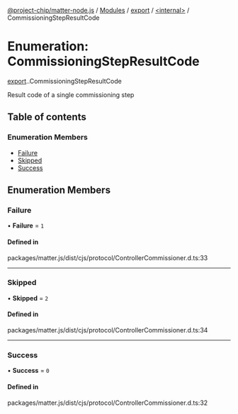 [@project-chip/matter-node.js](../README.md) / [Modules](../modules.md) / [export](../modules/export.md) / [<internal\>](../modules/export._internal_.md) / CommissioningStepResultCode

# Enumeration: CommissioningStepResultCode

[export](../modules/export.md).[<internal>](../modules/export._internal_.md).CommissioningStepResultCode

Result code of a single commissioning step

## Table of contents

### Enumeration Members

- [Failure](export._internal_.CommissioningStepResultCode.md#failure)
- [Skipped](export._internal_.CommissioningStepResultCode.md#skipped)
- [Success](export._internal_.CommissioningStepResultCode.md#success)

## Enumeration Members

### Failure

• **Failure** = ``1``

#### Defined in

packages/matter.js/dist/cjs/protocol/ControllerCommissioner.d.ts:33

___

### Skipped

• **Skipped** = ``2``

#### Defined in

packages/matter.js/dist/cjs/protocol/ControllerCommissioner.d.ts:34

___

### Success

• **Success** = ``0``

#### Defined in

packages/matter.js/dist/cjs/protocol/ControllerCommissioner.d.ts:32
